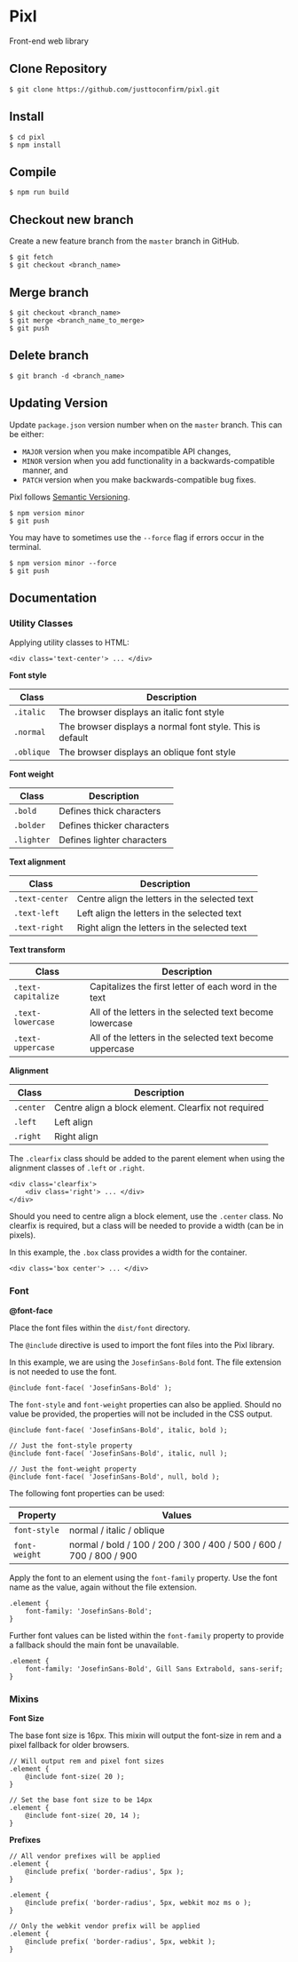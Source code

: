 # Pixl
Front-end web library

## Clone Repository

```
$ git clone https://github.com/justtoconfirm/pixl.git
```
## Install

```
$ cd pixl
$ npm install
```

## Compile

```
$ npm run build
```

## Checkout new branch

Create a new feature branch from the `master` branch in GitHub.

```
$ git fetch
$ git checkout <branch_name>
```

## Merge branch

```
$ git checkout <branch_name>
$ git merge <branch_name_to_merge>
$ git push
```

## Delete branch

```
$ git branch -d <branch_name>
```

## Updating Version

Update `package.json` version number when on the `master` branch. This can be either: 

- `MAJOR` version when you make incompatible API changes,
- `MINOR` version when you add functionality in a backwards-compatible manner, and
- `PATCH` version when you make backwards-compatible bug fixes.

Pixl follows [Semantic Versioning](https://semver.org/).

```
$ npm version minor
$ git push
```

You may have to sometimes use the `--force` flag if errors occur in the terminal.

```
$ npm version minor --force
$ git push
```

## Documentation

### Utility Classes

Applying utility classes to HTML:

```
<div class='text-center'> ... </div>
```

**Font style**

| Class              | Description                                                            |
| ------------------ | ---------------------------------------------------------------------- | 
| `.italic`          | The browser displays an italic font style                              |
| `.normal`          | The browser displays a normal font style. This is default              |
| `.oblique`         | The browser displays an oblique font style                             |

**Font weight**

| Class              | Description                                                            |
| ------------------ | ---------------------------------------------------------------------- | 
| `.bold`            | Defines thick characters                                               |
| `.bolder`          | Defines thicker characters                                             |
| `.lighter`         | Defines lighter characters                                             |

**Text alignment**

| Class              | Description                                                            |
| ------------------ | ---------------------------------------------------------------------- | 
| `.text-center`     | Centre align the letters in the selected text                          |
| `.text-left`       | Left align the letters in the selected text                            |
| `.text-right`      | Right align the letters in the selected text                           |  

**Text transform**

| Class              | Description                                                            |
| ------------------ | ---------------------------------------------------------------------- | 
| `.text-capitalize` | Capitalizes the first letter of each word in the text                  |
| `.text-lowercase`  | All of the letters in the selected text become lowercase               |
| `.text-uppercase`  | All of the letters in the selected text become uppercase               |

**Alignment**

| Class              | Description                                                            |
| ------------------ | ---------------------------------------------------------------------- | 
| `.center`          | Centre align a block element. Clearfix not required                    |
| `.left`            | Left align                                                             |
| `.right`           | Right align                                                            |

The `.clearfix` class should be added to the parent element when using the alignment classes of `.left` or `.right`.

```
<div class='clearfix'>
    <div class='right'> ... </div>
</div>
```

Should you need to centre align a block element, use the `.center` class. No clearfix is required, but a class will be needed to provide a width (can be in pixels). 

In this example, the `.box` class provides a width for the container.

```
<div class='box center'> ... </div>
```

### Font

**@font-face**

Place the font files within the `dist/font` directory.

The `@include` directive is used to import the font files into the Pixl library. 

In this example, we are using the `JosefinSans-Bold` font. The file extension is not needed to use the font.

```
@include font-face( 'JosefinSans-Bold' );
```

The `font-style` and `font-weight` properties can also be applied. Should no value be provided, the properties will not be included in the CSS output.

```
@include font-face( 'JosefinSans-Bold', italic, bold );

// Just the font-style property
@include font-face( 'JosefinSans-Bold', italic, null );

// Just the font-weight property
@include font-face( 'JosefinSans-Bold', null, bold );
```

The following font properties can be used:

| Property              | Values                                                                 |
| --------------------- | ---------------------------------------------------------------------- | 
| `font-style`          | normal / italic / oblique                                              |
| `font-weight`         | normal / bold / 100 / 200 / 300 / 400 / 500 / 600 / 700 / 800 / 900    |


Apply the font to an element using the `font-family` property. Use the font name as the value, again without the file extension.

```
.element {
    font-family: 'JosefinSans-Bold';
}
```

Further font values can be listed within the `font-family` property to provide a fallback should the main font be unavailable.

```
.element {
    font-family: 'JosefinSans-Bold', Gill Sans Extrabold, sans-serif;
}
```

### Mixins

**Font Size**

The base font size is 16px. This mixin will output the font-size in rem and a pixel fallback for older browsers.

```
// Will output rem and pixel font sizes 
.element {
    @include font-size( 20 );
}

// Set the base font size to be 14px
.element {
    @include font-size( 20, 14 );
}
```

**Prefixes**

```
// All vendor prefixes will be applied
.element {
    @include prefix( 'border-radius', 5px );
}

.element {
    @include prefix( 'border-radius', 5px, webkit moz ms o );
}

// Only the webkit vendor prefix will be applied
.element {
    @include prefix( 'border-radius', 5px, webkit );
}
```